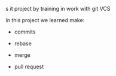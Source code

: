s it project by training in work with git VCS

In this project we learned make:

+ commits

+ rebase

+ merge

+ pull request

